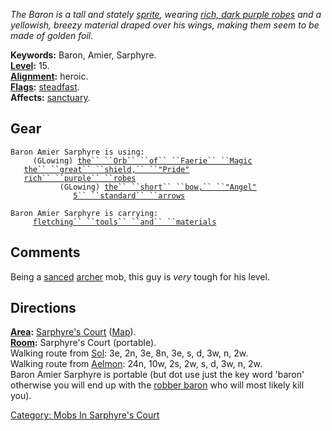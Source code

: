 *The Baron is a tall and stately [sprite](Sprites "wikilink"), wearing
[rich, dark purple robes](Rich_Purple_Robes "wikilink") and a yellowish,
breezy material draped over his wings, making them seem to be made of
golden foil.*

**Keywords:** Baron, Amier, Sarphyre.  
**[Level](Level "wikilink"):** 15.  
**[Alignment](Alignment "wikilink"):** heroic.  
**[Flags](:Category:_Mob_Types "wikilink"):**
[steadfast](Sentinel_Mobs "wikilink").  
**Affects:** [sanctuary](Sanctuary "wikilink").  

## Gear

`Baron Amier Sarphyre is using:`  
<used as light>`     (GLowing) `[`the`` ``Orb`` ``of`` ``Faerie`` ``Magic`](Orb_Of_Faerie_Magic "wikilink")  
<held in offhand>`   `[`the`` ``great`` ``shield,`` ``"Pride"`](Great_Shield,_"Pride" "wikilink")  
<worn about body>`   `[`rich`` ``purple`` ``robes`](Rich_Purple_Robes "wikilink")  
<wielded>`           (GLowing) `[`the`` ``short`` ``bow,`` ``"Angel"`](Short_Bow,_"Angel" "wikilink")  
<held>`              `[`5`` ``standard`` ``arrows`](Standard_Arrows "wikilink")

`Baron Amier Sarphyre is carrying:`  
`     `[`fletching`` ``tools`` ``and`` ``materials`](Fletching_Tools_And_Materials "wikilink")

## Comments

Being a [sanced](Sanctuary "wikilink")
[archer](:Category:_Archers "wikilink") mob, this guy is *very* tough
for his level.

## Directions

**[Area](:Category:_Areas "wikilink"):** [Sarphyre's
Court](:Category:_Sarphyre's_Court "wikilink")
([Map](Sarphyre's_Court_Map "wikilink")).  
**[Room](:Category:_Rooms "wikilink"):** Sarphyre's Court (portable).  
Walking route from [Sol](Sol "wikilink"): 3e, 2n, 3e, 8n, 3e, s, d, 3w,
n, 2w.  
Walking route from [Aelmon](Aelmon "wikilink"): 24n, 10w, 2s, 2w, s, d,
3w, n, 2w.  
Baron Amier Sarphyre is portable (but dot use just the key word 'baron'
otherwise you will end up with the [robber
baron](Robber_Baron "wikilink") who will most likely kill you).  

[Category: Mobs In Sarphyre's
Court](Category:_Mobs_In_Sarphyre's_Court "wikilink")
